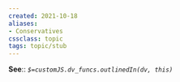 ```yaml
---
created: 2021-10-18
aliases:
- Conservatives
cssclass: topic
tags: topic/stub
---
```


**See**:: 
*`$=customJS.dv_funcs.outlinedIn(dv, this)`*

